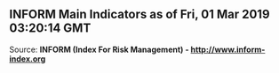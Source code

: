 ## INFORM Main Indicators as of Fri, 01 Mar 2019 03:20:14 GMT

Source: **INFORM (Index For Risk Management) - http://www.inform-index.org**